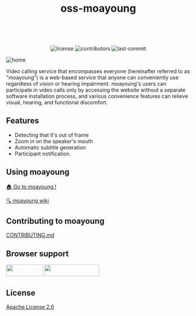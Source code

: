 # <div align="center">oss-moayoung</div><br>

<br>

<div align="center">

![license](https://img.shields.io/crates/l/ap?color=white)
![contributors](https://img.shields.io/github/contributors/daaaayeah/oss-moayoung?color=white)
![last-commit](https://img.shields.io/github/last-commit/daaaayeah/oss-moayoung?color=white)

</div>

![home](https://user-images.githubusercontent.com/52737532/140634543-7fad0d92-ff95-46fa-a5f2-6f78bc6dc7e4.png)

Video calling service that encompasses everyone (hereinafter referred to as "moayoung") is a web-based service that anyone can conveniently use regardless of vision or hearing impairment. moayoung's users can participate in video calls only by accessing the website without a separate software installation process, and various convenience features can relieve visual, hearing, and functional discomfort.

## Features

- Detecting that it's out of frame
- Zoom in on the speaker's mouth
- Automatic subtitle generation
- Participant notification.

## Using moayoung

<a href="https://moayoung-call.web.app/">🏠 Go to moayoung !</a>

<a href="https://github.com/daaaayeah/oss-moayoung/wiki">🔍 moayoung wiki</a>

## Contributing to moayoung

[CONTRIBUTING.md](CONTRIBUTING.md)

## Browser support

<img src="https://img.shields.io/badge/chrome-4285F4?style=flat-square&logo=Google Chrome&logoColor=white" width="100" height="32"/> <img src="https://img.shields.io/badge/Microsoft Edge-0078D7?style=flat-square&logo=Microsoft Edge&logoColor=white" width="150" height="32"/>

## License

<a  href="https://github.com/daaaayeah/oss-moayoung/blob/main/LICENSE">Apache License 2.0</a>
